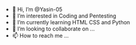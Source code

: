 - 👋 Hi, I’m @Yasin-05
- 👀 I’m interested in Coding and Pentesting
- 🌱 I’m currently learning HTML CSS and Python
- 💞️ I’m looking to collaborate on ...
- 📫 How to reach me ...

<!---
Yasin-05/Yasin-05 is a ✨ special ✨ repository because its `README.md` (this file) appears on your GitHub profile.
You can click the Preview link to take a look at your changes.
--->
